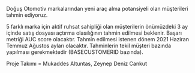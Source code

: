 Doğuş Otomotiv markalarından yeni araç alma potansiyeli olan müşterileri tahmin ediyoruz.

5 farklı marka için aktif ruhsat sahipliği olan müşterilerin önümüzdeki 3 ay içinde satış dosyası açtırma olasılığının tahmin edilmesi beklenir. Başarı metriği AUC score olacaktır. Tahmin edilmesi istenen dönem 2021 Haziran Temmuz Ağustos ayları olacaktır. Tahminlerin tekil müşteri bazında yapılması gerekmektedir (BASECUSTOMERID bazında).

Proje Takımı = Mukaddes Altuntas, Zeynep Deniz Cankut
